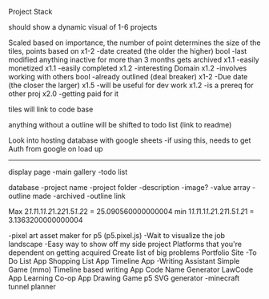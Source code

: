Project Stack

should show a dynamic visual of 1-6 projects

Scaled based on importance,
the number of point determines the size of the tiles,
  points based on
x1-2    -date created (the older the higher)
bool    -last modified anything inactive for more than 3 months gets archived
x1.1    -easily monetized
x1.1    -easily completed
x1.2    -interesting Domain
x1.2    -involves working with others
bool    -already outlined (deal breaker)
x1-2    -Due date (the closer the larger)
x1.5    -will be useful for dev work
x1.2    -is a prereq for other proj
x2.0    -getting paid for it

tiles will link to code base

anything without a outline will be shifted to todo list (link to readme)

Look into hosting database with google sheets
 -if using this, needs to get Auth from google on load up

---

display page
  -main gallery
  -todo list

database
  -project name
  -project folder
  -description
  -image?
  -value array
  -outline made
  -archived
  -outline link

  Max
  2*1.1*1.1*1.2*1.2*2*1.5*1.2*2 = 25.090560000000004
  min
  1*1.1*1.1*1.2*1.2*1*1.5*1.2*1 = 3.1363200000000004

-pixel art asset maker for p5 (p5.pixel.js)
-Wait to visualize the job landscape
-Easy way to show off my side project
Platforms that you're dependent on getting acquired
Create list of big problems
Portfolio Site
-To Do List App
Shopping List App
Timeline App
-Writing Assistant
Simple Game (mmo)
Timeline based writing App
Code Name Generator
LawCode App
Learning Co-op App
Drawing Game
p5 SVG generator
-minecraft tunnel planner
